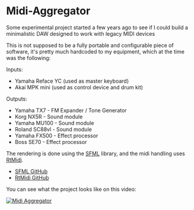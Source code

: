 # Midi-Aggregator
Some experimental project started a few years ago to see if I could build a minimalistic DAW designed to work with legacy MIDI devices

This is not supposed to be a fully portable and configurable piece of software, it's pretty much hardcoded to my equipment, which at the time was the following:

Inputs:
- Yamaha Reface YC (used as master keyboard)
- Akai MPK mini (used as control device and drum kit)

Outputs:
- Yamaha TX7 - FM Expander / Tone Generator
- Korg NX5R - Sound module
- Yamaha MU100 - Sound module
- Roland SC88vl - Sound module
- Yamaha FX500 - Effect processor
- Boss SE70 - Effect processor

The rendering is done using the [SFML](https://www.sfml-dev.org) library, and the midi handling uses [RtMidi](http://www.music.mcgill.ca/~gary/rtmidi/).
- [SFML GitHub](https://github.com/SFML/SFML)
- [RtMidi GitHub](https://github.com/thestk/rtmidi)

You can see what the project looks like on this video:

[![Midi Aggregator](https://img.youtube.com/vi/qY0Q-AlWvaI/0.jpg)](https://www.youtube.com/watch?v=qY0Q-AlWvaI)
